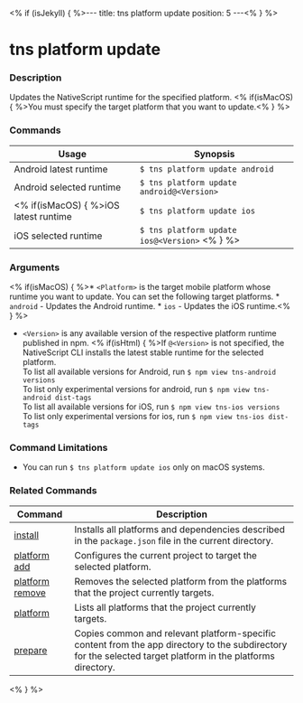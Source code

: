 <% if (isJekyll) { %>---
title: tns platform update
position: 5
---<% } %>

# tns platform update

### Description

Updates the NativeScript runtime for the specified platform. <% if(isMacOS) { %>You must specify the target platform that you want to update.<% } %>

### Commands

Usage | Synopsis
------|-------
Android latest runtime |`$ tns platform update android`
Android selected runtime | `$ tns platform update android@<Version>`
<% if(isMacOS) { %>iOS latest runtime | `$ tns platform update ios`
iOS selected runtime | `$ tns platform update ios@<Version>` <% } %> 

### Arguments

<% if(isMacOS) { %>* `<Platform>` is the target mobile platform whose runtime you want to update. You can set the following target platforms.
	* `android` - Updates the Android runtime.
	* `ios` - Updates the iOS runtime.<% } %>
* `<Version>` is any available version of the respective platform runtime published in npm. <% if(isHtml) { %>If `@<Version>` is not specified, the NativeScript CLI installs the latest stable runtime for the selected platform.  
To list all available versions for Android, run `$ npm view tns-android versions`  
To list only experimental versions for android, run `$ npm view tns-android dist-tags`  
To list all available versions for iOS, run `$ npm view tns-ios versions`  
To list only experimental versions for ios, run `$ npm view tns-ios dist-tags` 

### Command Limitations

* You can run `$ tns platform update ios` only on macOS systems.

### Related Commands

Command | Description
----------|----------
[install](install.html) | Installs all platforms and dependencies described in the `package.json` file in the current directory.
[platform add](platform-add.html) | Configures the current project to target the selected platform.
[platform remove](platform-remove.html) | Removes the selected platform from the platforms that the project currently targets.
[platform](platform.html) | Lists all platforms that the project currently targets.
[prepare](prepare.html) | Copies common and relevant platform-specific content from the app directory to the subdirectory for the selected target platform in the platforms directory.
<% } %>